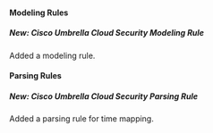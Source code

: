 #### Modeling Rules
##### New: Cisco Umbrella Cloud Security Modeling Rule
Added a modeling rule.

#### Parsing Rules
##### New: Cisco Umbrella Cloud Security Parsing Rule
Added a parsing rule for time mapping.
